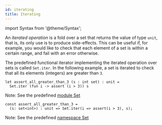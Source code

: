 ```yaml
---
id: iterating
title: Iterating
---
```


import Syntax from '@theme/Syntax';

An *iterated operation* is a fold over a set that returns the value of
type `unit`, that is, its only use is to produce side-effects. This
can be useful if, for example, you would like to check that each
element of a set is within a certain range, and fail with an error
otherwise.

The predefined functional iterator implementing the iterated operation
over sets is called `Set.iter`. In the following example, a set is
iterated to check that all its elements (integers) are greater than
`3`.

<Syntax syntax="cameligo">

```cameligo group=set_iterating
let assert_all_greater_than_3 (s : int set) : unit =
  Set.iter (fun i -> assert (i > 3)) s
```

Note: See the predefined
[module Set](../reference/set-reference/?lang=cameligo)

</Syntax>

<Syntax syntax="jsligo">

```jsligo group=set_iterating
const assert_all_greater_than_3 =
  (s: set<int>) : unit => Set.iter(i => assert(i > 3), s);
```

Note: See the predefined
[namespace Set](../reference/set-reference/?lang=jsligo)

</Syntax>
